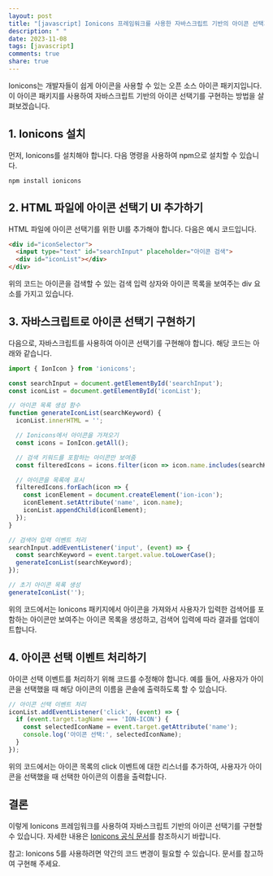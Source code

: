 ```yaml
---
layout: post
title: "[javascript] Ionicons 프레임워크를 사용한 자바스크립트 기반의 아이콘 선택기 구현 방법"
description: " "
date: 2023-11-08
tags: [javascript]
comments: true
share: true
---
```


Ionicons는 개발자들이 쉽게 아이콘을 사용할 수 있는 오픈 소스 아이콘 패키지입니다. 이 아이콘 패키지를 사용하여 자바스크립트 기반의 아이콘 선택기를 구현하는 방법을 살펴보겠습니다.

## 1. Ionicons 설치

먼저, Ionicons를 설치해야 합니다. 다음 명령을 사용하여 npm으로 설치할 수 있습니다.

```shell
npm install ionicons
```

## 2. HTML 파일에 아이콘 선택기 UI 추가하기

HTML 파일에 아이콘 선택기를 위한 UI를 추가해야 합니다. 다음은 예시 코드입니다.

```html
<div id="iconSelector">
  <input type="text" id="searchInput" placeholder="아이콘 검색">
  <div id="iconList"></div>
</div>
```

위의 코드는 아이콘을 검색할 수 있는 검색 입력 상자와 아이콘 목록을 보여주는 div 요소를 가지고 있습니다.

## 3. 자바스크립트로 아이콘 선택기 구현하기

다음으로, 자바스크립트를 사용하여 아이콘 선택기를 구현해야 합니다. 해당 코드는 아래와 같습니다.

```javascript
import { IonIcon } from 'ionicons';

const searchInput = document.getElementById('searchInput');
const iconList = document.getElementById('iconList');

// 아이콘 목록 생성 함수
function generateIconList(searchKeyword) {
  iconList.innerHTML = '';

  // Ionicons에서 아이콘을 가져오기
  const icons = IonIcon.getAll();

  // 검색 키워드를 포함하는 아이콘만 보여줌
  const filteredIcons = icons.filter(icon => icon.name.includes(searchKeyword));

  // 아이콘을 목록에 표시
  filteredIcons.forEach(icon => {
    const iconElement = document.createElement('ion-icon');
    iconElement.setAttribute('name', icon.name);
    iconList.appendChild(iconElement);
  });
}

// 검색어 입력 이벤트 처리
searchInput.addEventListener('input', (event) => {
  const searchKeyword = event.target.value.toLowerCase();
  generateIconList(searchKeyword);
});

// 초기 아이콘 목록 생성
generateIconList('');
```

위의 코드에서는 Ionicons 패키지에서 아이콘을 가져와서 사용자가 입력한 검색어를 포함하는 아이콘만 보여주는 아이콘 목록을 생성하고, 검색어 입력에 따라 결과를 업데이트합니다.

## 4. 아이콘 선택 이벤트 처리하기

아이콘 선택 이벤트를 처리하기 위해 코드를 수정해야 합니다. 예를 들어, 사용자가 아이콘을 선택했을 때 해당 아이콘의 이름을 콘솔에 출력하도록 할 수 있습니다.

```javascript
// 아이콘 선택 이벤트 처리
iconList.addEventListener('click', (event) => {
  if (event.target.tagName === 'ION-ICON') {
    const selectedIconName = event.target.getAttribute('name');
    console.log('아이콘 선택:', selectedIconName);
  }
});
```

위의 코드에서는 아이콘 목록의 click 이벤트에 대한 리스너를 추가하여, 사용자가 아이콘을 선택했을 때 선택한 아이콘의 이름을 출력합니다.

## 결론

이렇게 Ionicons 프레임워크를 사용하여 자바스크립트 기반의 아이콘 선택기를 구현할 수 있습니다. 자세한 내용은 [Ionicons 공식 문서](https://ionicons.com/)를 참조하시기 바랍니다.

참고: Ionicons 5를 사용하려면 약간의 코드 변경이 필요할 수 있습니다. 문서를 참고하여 구현해 주세요.